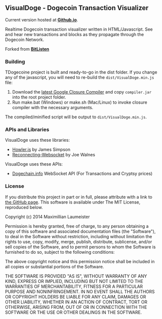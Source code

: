 ## VisualDoge - Dogecoin Transaction Visualizer ##

Current version hosted at [**Github.io**](http://uncertified-robot.github.io/visualdoge/).

Realtime Dogecoin transaction visualizer written in HTML/Javascript. See and hear new transactions and blocks as they propagate through the Dogecoin Network.

Forked from [**BitListen**](https://github.com/MaxLaumeister/BitListen)

### Building ###

TDogecoine project is built and ready-to-go in the dist folder. If you change any of the javascript, you will need to re-build the `dist/VisualDoge.min.js` file:

1. Download the [latest Google Closure Compiler](http://dl.google.com/closure-compiler/compiler-latest.zip) and copy `compiler.jar` into the root project folder.
2. Run make.bat (Windows) or make.sh (Mac/Linux) to invoke closure compiler with the necessary arguments.

The compiled/minified script will be output to `dist/VisualDoge.min.js`.

### APIs and Libraries ###

VisualDoge uses these libraries:

* [Howler.js](http://goldfirestudios.com/blog/104/howler.js-Modern-Web-Audio-Javascript-Library) by James Simpson
* [Reconnecting-Websocket](https://github.com/joewalnes/reconnecting-websocket) by Joe Walnes

VisualDoge uses these APIs:

* [Dogechain.info](http://dogechain.info/) WebSocket API (For Transactions and Cryptsy prices)

### License ###

If you distribute this project in part or in full, please attribute with a link to [the GitHub page](https://github.com/MaxLaumeister/BitListen). This software is available under The MIT License, reproduced below.

Copyright (c) 2014 Maximillian Laumeister

Permission is hereby granted, free of charge, to any person obtaining a copy of this software and associated documentation files (the "Software"), to deal in the Software without restriction, including without limitation the rights to use, copy, modify, merge, publish, distribute, sublicense, and/or sell copies of the Software, and to permit persons to whom the Software is furnished to do so, subject to the following conditions:

The above copyright notice and this permission notice shall be included in all copies or substantial portions of the Software.

THE SOFTWARE IS PROVIDED "AS IS", WITHOUT WARRANTY OF ANY KIND, EXPRESS OR IMPLIED, INCLUDING BUT NOT LIMITED TO THE WARRANTIES OF MERCHANTABILITY, FITNESS FOR A PARTICULAR PURPOSE AND NONINFRINGEMENT. IN NO EVENT SHALL THE AUTHORS OR COPYRIGHT HOLDERS BE LIABLE FOR ANY CLAIM, DAMAGES OR OTHER LIABILITY, WHETHER IN AN ACTION OF CONTRACT, TORT OR OTHERWISE, ARISING FROM, OUT OF OR IN CONNECTION WITH THE SOFTWARE OR THE USE OR OTHER DEALINGS IN THE SOFTWARE.
